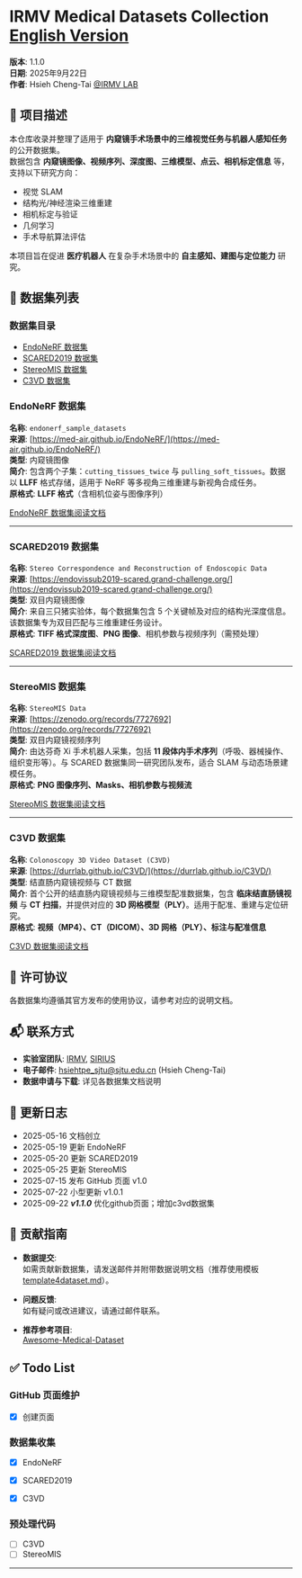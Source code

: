 # IRMV Medical Datasets Collection [English Version](./english_md/README.md)

**版本**: 1.1.0  
**日期**: 2025年9月22日  
**作者**: Hsieh Cheng-Tai [@IRMV LAB](https://irmv.sjtu.edu.cn/)

## 📖 项目描述

本仓库收录并整理了适用于 **内窥镜手术场景中的三维视觉任务与机器人感知任务** 的公开数据集。  
数据包含 **内窥镜图像、视频序列、深度图、三维模型、点云、相机标定信息** 等，支持以下研究方向：  

- 视觉 SLAM  
- 结构光/神经渲染三维重建  
- 相机标定与验证  
- 几何学习  
- 手术导航算法评估  

本项目旨在促进 **医疗机器人** 在复杂手术场景中的 **自主感知、建图与定位能力** 研究。

## 📂 数据集列表

### 数据集目录
- [EndoNeRF 数据集](#endonerf-数据集)
- [SCARED2019 数据集](#scared2019-数据集)
- [StereoMIS 数据集](#stereomis-数据集)
- [C3VD 数据集](#c3vd-数据集)
  
### EndoNeRF 数据集
**名称**: `endonerf_sample_datasets`  
**来源**: [https://med-air.github.io/EndoNeRF/](https://med-air.github.io/EndoNeRF/)  
**类型**: 内窥镜图像  
**简介**: 包含两个子集：`cutting_tissues_twice` 与 `pulling_soft_tissues`。数据以 **LLFF** 格式存储，适用于 NeRF 等多视角三维重建与新视角合成任务。  
**原格式**: **LLFF 格式**（含相机位姿与图像序列）  

[EndoNeRF 数据集阅读文档](./datasets_and_codes/endonerf)

---

### SCARED2019 数据集
**名称**: `Stereo Correspondence and Reconstruction of Endoscopic Data`  
**来源**: [https://endovissub2019-scared.grand-challenge.org/](https://endovissub2019-scared.grand-challenge.org/)  
**类型**: 双目内窥镜图像  
**简介**: 来自三只猪实验体，每个数据集包含 5 个关键帧及对应的结构光深度信息。该数据集专为双目匹配与三维重建任务设计。  
**原格式**: **TIFF 格式深度图**、**PNG 图像**、相机参数与视频序列（需预处理）  

[SCARED2019 数据集阅读文档](./datasets_and_codes/scared)

---

### StereoMIS 数据集
**名称**: `StereoMIS Data`  
**来源**: [https://zenodo.org/records/7727692](https://zenodo.org/records/7727692)  
**类型**: 双目内窥镜视频序列  
**简介**: 由达芬奇 Xi 手术机器人采集，包括 **11 段体内手术序列**（呼吸、器械操作、组织变形等）。与 SCARED 数据集同一研究团队发布，适合 SLAM 与动态场景建模任务。  
**原格式**: **PNG 图像序列、Masks、相机参数与视频流**  

[StereoMIS 数据集阅读文档](./datasets_and_codes/stereomis)

---

### C3VD 数据集
**名称**: `Colonoscopy 3D Video Dataset (C3VD)`  
**来源**: [https://durrlab.github.io/C3VD/](https://durrlab.github.io/C3VD/)  
**类型**: 结直肠内窥镜视频与 CT 数据  
**简介**: 首个公开的结直肠内窥镜视频与三维模型配准数据集，包含 **临床结直肠镜视频** 与 **CT 扫描**，并提供对应的 **3D 网格模型（PLY）**。适用于配准、重建与定位研究。  
**原格式**: **视频（MP4）、CT（DICOM）、3D 网格（PLY）、标注与配准信息**  

[C3VD 数据集阅读文档](./datasets_and_codes/c3vd)


## 📜 许可协议
各数据集均遵循其官方发布的使用协议，请参考对应的说明文档。  

## 📬 联系方式
- **实验室团队**: [IRMV](https://irmv.sjtu.edu.cn/), [SIRIUS](https://banyutong.github.io/sirius_lab_website/)  
- **电子邮件**: hsiehtpe_sjtu@sjtu.edu.cn (Hsieh Cheng-Tai)  
- **数据申请与下载**: 详见各数据集文档说明  

## 📝 更新日志
- 2025-05-16  文档创立  
- 2025-05-19  更新 EndoNeRF  
- 2025-05-20  更新 SCARED2019  
- 2025-05-25  更新 StereoMIS  
- 2025-07-15  发布 GitHub 页面 v1.0  
- 2025-07-22  小型更新 v1.0.1
- 2025-09-22  ***v1.1.0*** 优化github页面；增加c3vd数据集  


## 🤝 贡献指南
- **数据提交**:  
  如需贡献新数据集，请发送邮件并附带数据说明文档（推荐使用模板 [template4dataset.md](./datasets_and_codes/template4dataset.md)）。  

- **问题反馈**:  
  如有疑问或改进建议，请通过邮件联系。  

- **推荐参考项目**:  
  [Awesome-Medical-Dataset](https://github.com/openmedlab/Awesome-Medical-Dataset)  

## ✅ Todo List

### GitHub 页面维护
- [x] 创建页面  

### 数据集收集
- [x] EndoNeRF  
- [x] SCARED2019  
  
- [x] C3VD  

### 预处理代码
- [ ] C3VD
- [ ] StereoMIS
---
